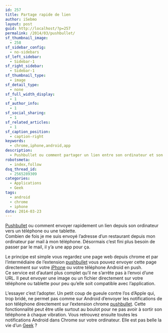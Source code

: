 ```yaml
---
id: 257
title: Partage rapide de lien
author: iSebmo
layout: post
guid: http://localhost/?p=257
permalink: /2014/03/pushbullet/
sf_thumbnail_image:
  - 258
sf_sidebar_config:
  - no-sidebars
sf_left_sidebar:
  - Sidebar-1
sf_right_sidebar:
  - Sidebar-1
sf_thumbnail_type:
  - image
sf_detail_type:
  - none
sf_full_width_display:
  - 1
sf_author_info:
  - 1
sf_social_sharing:
  - 1
sf_related_articles:
  - 1
sf_caption_position:
  - caption-right
keywords:
  - chrome,iphone,android,app
description:
  - Pushbullet ou comment partager un lien entre son ordinateur et son téléphone rapidement.
robotsmeta:
  - index,follow
dsq_thread_id:
  - 2565289309
categories:
  - Applications
  - Geek
tags:
  - android
  - chrome
  - iphone
date: 2014-03-23
---
```

[Pushbullet][1] ou comment envoyer rapidement un lien depuis son ordinateur vers un téléphone ou une tablette.  
Combien de fois je me suis envoyé l&rsquo;adresse d&rsquo;un restaurant depuis mon ordinateur par mail à mon téléphone. Désormais c&rsquo;est fini plus besoin de passer par le mail, il y&rsquo;a une app pour ça.

Le principe est simple vous regardez une page web depuis chrome et par l&rsquo;intermédiaire de l&rsquo;extension [pushbullet][1] vous pouvez envoyer cette page directement sur votre [iPhone][2] ou votre téléphone Android en push.  
Ce service est d&rsquo;autant plus complet qu&rsquo;il ne s&rsquo;arrête pas à l&rsquo;envoi d&rsquo;une URL. Il peut envoyer une image ou un fichier directement sur votre téléphone ou tablette pour peu qu&rsquo;elle soit compatible avec l&rsquo;application.

L&rsquo;essayer c&rsquo;est l&rsquo;adopter. Un petit coup de gueule contre l&rsquo;os d&rsquo;Apple qui, trop bridé, ne permet pas comme sur Android d&rsquo;envoyer les notifications de son téléphone directement sur l&rsquo;extension chrome [pushbullet][3]. Cette fonctionnalité peut être utile surtout au boulot pour ne pas avoir à sortir son téléphone à chaque vibration. Vous retrouvez ensuite toutes les notifications Android dans Chrome sur votre ordinateur. Elle est pas belle la vie d&rsquo;un [Geek][4] ?

 [1]: https://www.google.fr/url?sa=t&rct=j&q=&esrc=s&source=web&cd=1&cad=rja&uact=8&ved=0CDIQFjAA&url=https%3A%2F%2Fwww.pushbullet.com%2F&ei=oVQvU4vUIY2BhAelgoHYCA&usg=AFQjCNH6YCnwfxcj8JaUyuXFrNhLSbuWKA&sig2=ehetxtZUfpar8kc42gDHPg&bvm=bv.62922401,d.ZG4
 [2]: http://www.amazon.fr/gp/product/B00FFDHECO/ref=as_li_ss_tl?ie=UTF8&camp=1642&creative=19458&creativeASIN=B00FFDHECO&linkCode=as2&tag=tfadafr-21
 [3]: https://chrome.google.com/webstore/detail/pushbullet/chlffgpmiacpedhhbkiomidkjlcfhogd
 [4]: http://localhost/2014/03/beamer-2-stream-to-apple-tv/ "Beamer 2: stream to Apple TV"